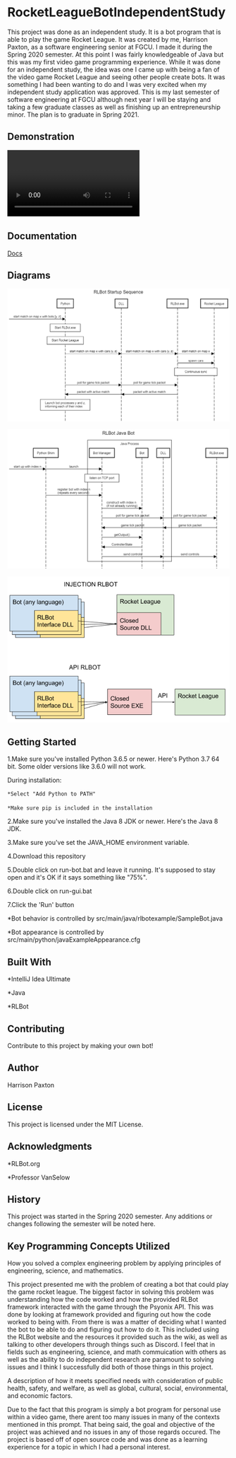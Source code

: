 # RocketLeagueBotIndependentStudy

This project was done as an independent study. It is a bot program that is able to play the game Rocket League. It was created by me, Harrison Paxton, as a software engineering senior at FGCU. I made it during the Spring 2020 semester. At this point I was fairly knowledgeable of Java but this was my first video game programming experience. While it was done for an independent study, the idea was one I came up with being a fan of the video game Rocket League and seeing other people create bots. It was something I had been wanting to do and I was very excited when my independent study application was approved. This is my last semester of software engineering at FGCU although next year I will be staying and taking a few graduate classes as well as finishing up an entrepreneurship minor. The plan is to graduate in Spring 2021.

## Demonstration

![GIF](docs/RLBotGif.mp4) 

## Documentation

[Docs](https://github.com/harrisonp18/RocketLeagueBotIndependentStudy/tree/master/docs)

## Diagrams

![RLBotSetup](docs/RLBotStartupSequence.png)

![RLBotJavaBot](docs/RLBotJavaBot.png)

![RLBotAPI](docs/RLBotAPI.png)

## Getting Started


1.Make sure you've installed Python 3.6.5 or newer. Here's Python 3.7 64 bit. Some older versions like 3.6.0 will not work.

   During installation:
   
    *Select "Add Python to PATH"
    
    *Make sure pip is included in the installation
    
2.Make sure you've installed the Java 8 JDK or newer. Here's the Java 8 JDK.

3.Make sure you've set the JAVA_HOME environment variable.

4.Download this repository

5.Double click on run-bot.bat and leave it running. It's supposed to stay open and it's OK if it says something like "75%".

6.Double click on run-gui.bat

7.Click the 'Run' button

   *Bot behavior is controlled by src/main/java/rlbotexample/SampleBot.java
  
   *Bot appearance is controlled by src/main/python/javaExampleAppearance.cfg

## Built With

*IntelliJ Idea Ultimate

*Java

*RLBot


## Contributing

Contribute to this project by making your own bot!

## Author

Harrison Paxton

## License

This project is licensed under the MIT License.

## Acknowledgments

*RLBot.org

*Professor VanSelow

## History

This project was started in the Spring 2020 semester. Any additions or changes following the semester will be noted here.

## Key Programming Concepts Utilized

How you solved a complex engineering problem by applying principles of engineering, science, and mathematics.

This project presented me with the problem of creating a bot that could play the game rocket league. The biggest factor in solving this problem was understanding how the code worked and how the provided RLBot framework interacted with the game through the Psyonix API. This was done by looking at framework provided and figuring out how the code worked to being with. From there is was a matter of deciding what I wanted the bot to be able to do and figuring out how to do it. This included using the RLBot website and the resources it provided such as the wiki, as well as talking to other developers through things such as Discord. I feel that in fields such as engineering, science, and math commuication with others as well as the ability to do independent research are paramount to solving issues and I think I successfully did both of those things in this project.

A description of how it meets specified needs with consideration of public health, safety, and welfare, as well as global, cultural, social, environmental, and economic factors.

Due to the fact that this program is simply a bot program for personal use within a video game, there arent too many issues in many of the contexts mentioned in this prompt. That being said, the goal and objective of the project was achieved and no issues in any of those regards occured. The project is based off of open source code and was done as a learning experience for a topic in which I had a personal interest.
